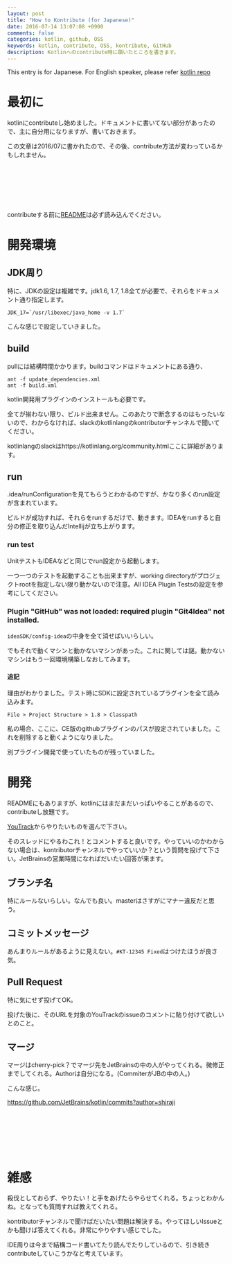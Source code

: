 ```yaml
---
layout: post
title: "How to Kontribute (for Japanese)"
date: 2016-07-14 13:07:08 +0900
comments: false
categories: kotlin, github, OSS
keywords: kotlin, contribute, OSS, kontribute, GitHub
description: Kotlinへのcontribute時に躓いたところを書きます。
---
```


This entry is for Japanese. For English speaker, please refer [kotlin repo](https://github.com/JetBrains/kotlin)

# 最初に

kotlinにcontributeし始めました。ドキュメントに書いてない部分があったので、主に自分用になりますが、書いておきます。

この文章は2016/07に書かれたので、その後、contribute方法が変わっているかもしれません。

<script async src="//pagead2.googlesyndication.com/pagead/js/adsbygoogle.js"></script>
<!-- 728x90 -->
<ins class="adsbygoogle"
     style="display:inline-block;width:728px;height:90px"
     data-ad-client="ca-pub-3940616565912592"
     data-ad-slot="7693358062"></ins>
<script>
(adsbygoogle = window.adsbygoogle || []).push({});
</script>

<!-- more -->


contributeする前に[README](https://github.com/JetBrains/kotlin/blob/master/ReadMe.md)は必ず読み込んでください。

# 開発環境

## JDK周り

特に、JDKの設定は複雑です。jdk1.6, 1.7, 1.8全てが必要で、それらをドキュメント通り指定します。

```
JDK_17=`/usr/libexec/java_home -v 1.7`
```

こんな感じで設定していきました。

## build

pullには結構時間かかります。buildコマンドはドキュメントにある通り、

```
ant -f update_dependencies.xml
ant -f build.xml
```

kotlin開発用プラグインのインストールも必要です。

全てが揃わない限り、ビルド出来ません。このあたりで断念するのはもったいないので、わからなければ、slackのkotlinlangのkontributorチャンネルで聞いてください。

kotlinlangのslackはhttps://kotlinlang.org/community.htmlここに詳細があります。

## run

.idea/runConfigurationを見てもらうとわかるのですが、かなり多くのrun設定が含まれています。

ビルドが成功すれば、それらをrunするだけで、動きます。IDEAをrunすると自分の修正を取り込んだIntellijが立ち上がります。

### run test

UnitテストもIDEAなどと同じでrun設定から起動します。

一つ一つのテストを起動することも出来ますが、working directoryがプロジェクトrootを指定しない限り動かないので注意。All IDEA Plugin Testsの設定を参考にしてください。

### Plugin "GitHub" was not loaded: required plugin "Git4Idea" not installed.

`ideaSDK/config-idea`の中身を全て消せばいいらしい。

でもそれで動くマシンと動かないマシンがあった。これに関しては謎。動かないマシンはもう一回環境構築しなおしてみます。

#### 追記

理由がわかりました。テスト時にSDKに設定されているプラグインを全て読み込みます。

`File > Project Structure > 1.8 > Classpath`

私の場合、ここに、CE版のgithubプラグインのパスが設定されていました。これを削除すると動くようになりました。

別プラグイン開発で使っていたものが残っていました。

# 開発

READMEにもありますが、kotlinにはまだまだいっぱいやることがあるので、contributeし放題です。

[YouTrack](https://youtrack.jetbrains.com/oauth?state=%2Fissues%2FKT%3Fq%3Dtag%3A%2520%257BUp%2520For%2520Grabs%257D%2520%2523Unresolved)からやりたいものを選んで下さい。

そのスレッドにやるわこれ！とコメントすると良いです。やっていいのかわからない場合は、kontributorチャンネルでやっていいか？という質問を投げて下さい。JetBrainsの営業時間になればだいたい回答が来ます。

## ブランチ名

特にルールないらしい。なんでも良い。masterはさすがにマナー違反だと思う。

## コミットメッセージ

あんまりルールがあるように見えない。`#KT-12345 Fixed`はつけたほうが良さ気。

## Pull Request

特に気にせず投げてOK。

投げた後に、そのURLを対象のYouTrackのissueのコメントに貼り付けて欲しいとのこと。

## マージ

マージはcherry-pick？でマージ先をJetBrainsの中の人がやってくれる。微修正までしてくれる。Authorは自分になる。(CommiterがJBの中の人。)

こんな感じ。

https://github.com/JetBrains/kotlin/commits?author=shiraji

<script async src="//pagead2.googlesyndication.com/pagead/js/adsbygoogle.js"></script>
<!-- 728x90 -->
<ins class="adsbygoogle"
     style="display:inline-block;width:728px;height:90px"
     data-ad-client="ca-pub-3940616565912592"
     data-ad-slot="7693358062"></ins>
<script>
(adsbygoogle = window.adsbygoogle || []).push({});
</script>

# 雑感

殺伐としておらず、やりたい！と手をあげたらやらせてくれる。ちょっとわかんね。となっても質問すれば教えてくれる。

kontributorチャンネルで聞けばだいたい問題は解決する。やってほしいIssueとかも聞けば答えてくれる。非常にやりやすい感じでした。

IDE周りは今まで結構コード書いてたり読んでたりしているので、引き続きcontributeしていこうかなと考えています。
